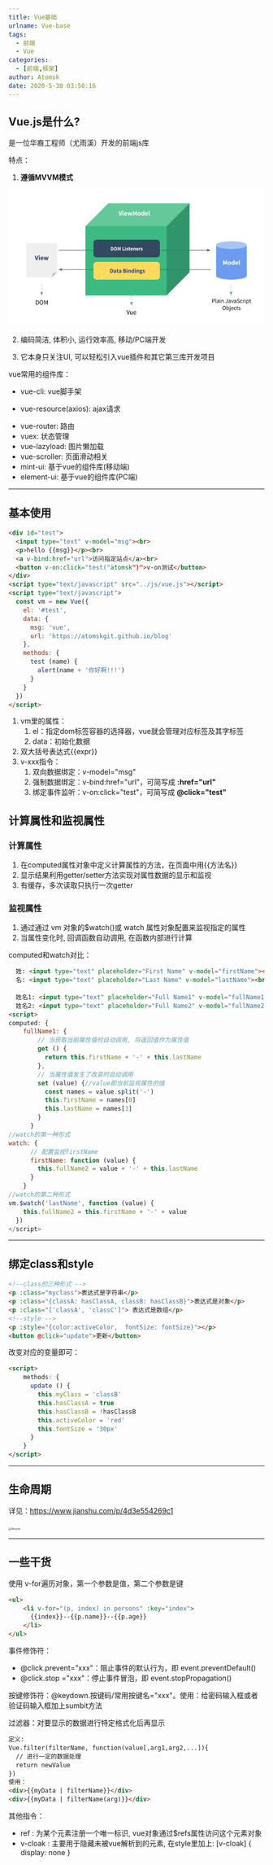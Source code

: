 ```yaml
---
title: Vue基础
urlname: Vue-base
tags:
  - 前端
  - Vue
categories:
  - [前端,框架]
author: Atomsk
date: 2020-5-30 03:50:16
---
```


## **Vue.js是什么?**

是一位华裔工程师（尤雨溪）开发的前端js库

特点：

1. **遵循MVVM模式**

![mvvm](Vue-base/mvvm.png)

<!-- more -->

2. 编码简洁, 体积小, 运行效率高, 移动/PC端开发

3. 它本身只关注UI, 可以轻松引入vue插件和其它第三库开发项目

vue常用的组件库：

- vue-cli: vue脚手架

- vue-resource(axios): ajax请求

* vue-router: 路由
* vuex: 状态管理
* vue-lazyload: 图片懒加载
* vue-scroller: 页面滑动相关
* mint-ui: 基于vue的组件库(移动端)
* element-ui: 基于vue的组件库(PC端)

---

## **基本使用**

```html
<div id="test">
  <input type="text" v-model="msg"><br>
  <p>hello {{msg}}</p><br>
  <a v-bind:href="url">访问指定站点</a><br>
  <button v-on:click="test("atomsk")">v-on测试</button>
</div>
<script type="text/javascript" src="../js/vue.js"></script>
<script type="text/javascript">
  const vm = new Vue({
    el: '#test',
    data: {
      msg: 'vue',
      url: 'https://atomskgit.github.io/blog'
    },
    methods: {
      test (name) {
        alert(name + '你好啊!!!')
      }
    }
  })
</script>
```

1. vm里的属性：
   1. el：指定dom标签容器的选择器，vue就会管理对应标签及其字标签
   2. data：初始化数据
2. 双大括号表达式{{expr}}
3. v-xxx指令：
   1. 双向数据绑定：v-model="msg"
   2. 强制数据绑定：v-bind:href="url"，可简写成 **:href="url"**
   3. 绑定事件监听：v-on:click="test"，可简写成 **@click="test"**

## **计算属性和监视属性**

### **计算属性**

1. 在computed属性对象中定义计算属性的方法，在页面中用{{方法名}}
2. 显示结果利用getter/setter方法实现对属性数据的显示和监视
3. 有缓存，多次读取只执行一次getter

### 监视属性

1. 通过通过 vm 对象的$watch()或 watch 属性对象配置来监视指定的属性
2. 当属性变化时, 回调函数自动调用, 在函数内部进行计算

computed和watch对比：

```html
  姓: <input type="text" placeholder="First Name" v-model="firstName"><br>
  名: <input type="text" placeholder="Last Name" v-model="lastName"><br>

  姓名1: <input type="text" placeholder="Full Name1" v-model="fullName1"><br>
  姓名2: <input type="text" placeholder="Full Name2" v-model="fullName2"><br>
<script>
computed: {
	fullName1: {
        // 当获取当前属性值时自动调用, 将返回值作为属性值
        get () {
          return this.firstName + '-' + this.lastName
        },
        // 当属性值发生了改变时自动调用
        set (value) {//value即当前监视属性的值
          const names = value.split('-')
          this.firstName = names[0]
          this.lastName = names[1]
        }
      }
//watch的第一种形式
watch: {
      // 配置监视firstName
      firstName: function (value) {
        this.fullName2 = value + '-' + this.lastName
      }
    }
//watch的第二种形式
vm.$watch('lastName', function (value) {
    this.fullName2 = this.firstName + '-' + value
  })
</script>
```

---

## **绑定class和style**

```html
<!--class的三种形式 -->
<p :class="myclass">表达式是字符串</p>
<p :class="{classA: hasClassA, classB: hasClassB}">表达式是对象</p>
<p :class="['classA', 'classC']"> 表达式是数组</p>
<!--style -->
<p :style="{color:activeColor,  fontSize: fontSize}"></p>
<button @click="update">更新</button>
```

改变对应的变量即可：

```html
<script>
    methods: {
      update () {
        this.myClass = 'classB'
        this.hasClassA = true
        this.hasClassB = !hasClassB
        this.activeColor = 'red'
        this.fontSize = '30px'
      }
    }
</script>
```

---

## **生命周期**

详见：https://www.jianshu.com/p/4d3e554269c1

<img src="https://upload-images.jianshu.io/upload_images/10828063-0a4c530cda4c12cb.png" alt="lifecycle" style="zoom: 33%;" />

---

## **一些干货**

使用 v-for遍历对象，第一个参数是值，第二个参数是键

```html
<ul>
    <li v-for="(p, index) in persons" :key="index">
      {{index}}--{{p.name}}--{{p.age}}
    </li>
</ul>
```

事件修饰符：

* @click.prevent=”xxx"：阻止事件的默认行为，即 event.preventDefault()
* @click.stop ="xxx"：停止事件冒泡，即 event.stopPropagation()

按键修饰符：@keydown.按键码/常用按键名="xxx"。使用：给密码输入框或者验证码输入框加上sumbit方法

过滤器：对要显示的数据进行特定格式化后再显示

```html
定义:
Vue.filter(filterName, function(value[,arg1,arg2,...]){
  // 进行一定的数据处理
  return newValue
})
使用：
<div>{{myData | filterName}}</div>
<div>{{myData | filterName(arg)}}</div>
```

其他指令：

- ref : 为某个元素注册一个唯一标识, vue对象通过$refs属性访问这个元素对象
- v-cloak : 主要用于隐藏未被vue解析到的元素, 在style里加上: [v-cloak] { display: none }
